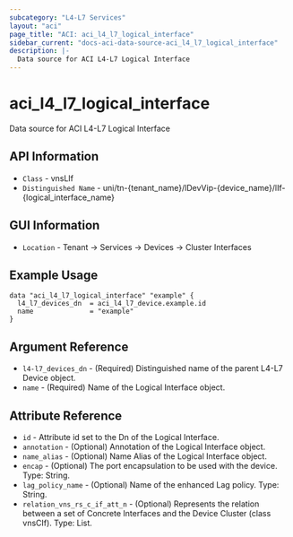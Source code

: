 ```yaml
---
subcategory: "L4-L7 Services"
layout: "aci"
page_title: "ACI: aci_l4_l7_logical_interface"
sidebar_current: "docs-aci-data-source-aci_l4_l7_logical_interface"
description: |-
  Data source for ACI L4-L7 Logical Interface
---
```


# aci_l4_l7_logical_interface #

Data source for ACI L4-L7 Logical Interface

## API Information ##

* `Class` - vnsLIf
* `Distinguished Name` - uni/tn-{tenant_name}/lDevVip-{device_name}/lIf-{logical_interface_name}

## GUI Information ##

* `Location` - Tenant -> Services -> Devices -> Cluster Interfaces

## Example Usage ##

```hcl
data "aci_l4_l7_logical_interface" "example" {
  l4_l7_devices_dn  = aci_l4_l7_device.example.id
  name              = "example"
}
```

## Argument Reference ##

* `l4-l7_devices_dn` - (Required) Distinguished name of the parent L4-L7 Device object.
* `name` - (Required) Name of the Logical Interface object.

## Attribute Reference ##
* `id` - Attribute id set to the Dn of the Logical Interface.
* `annotation` - (Optional) Annotation of the Logical Interface object.
* `name_alias` - (Optional) Name Alias of the Logical Interface object.
* `encap` - (Optional) The port encapsulation to be used with the device. Type: String.
* `lag_policy_name` - (Optional) Name of the enhanced Lag policy. Type: String.
* `relation_vns_rs_c_if_att_n` - (Optional) Represents the relation between a set of Concrete Interfaces and the Device Cluster (class vnsCIf). Type: List.